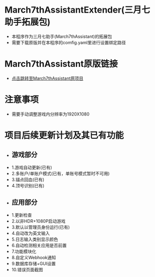 # March7thAssistantExtender(三月七助手拓展包)
- 本程序作为三月七助手(March7thAssistant)的拓展包
- 需要下载原版并在本程序的comfig.yaml里进行设置绑定路径
# March7thAssistant原版链接
- [点击跳转至March7thAssistant原项目](https://github.com/moesnow/March7thAssistant)
# 注意事项
- 需要手动调整游戏内分辨率为1920X1080
# 项目后续更新计划及其已有功能
- ## 游戏部分 ##
- 1.游戏自动更新(已有)
- 2.多账户/单账户模式(已有，单账号模式暂时不可用)
- 3.锚点回血(已有)
- 4.顶号识别(已有)
- ## 应用部分 ##
- 1.更新检查
- 2.以非HDR+1080P启动游戏
- 3.默认以管理员身份运行(已有)
- 4.自动改为英文输入
- 5.日志输入类别显示颜色
- 6.自动检测相关应用是否前置
- 7.功能模块化
- 8.自定义Webhook通知
- 9.数据库存储+GUI设置
- 10.错误页面截图
